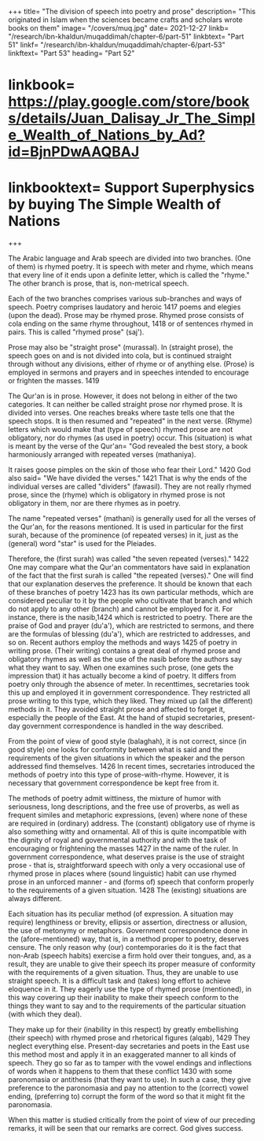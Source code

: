 +++
title= "The division of speech into poetry and prose"
description= "This originated in Islam when the sciences became crafts and scholars wrote books on them"
image= "/covers/muq.jpg"
date= 2021-12-27
linkb= "/research/ibn-khaldun/muqaddimah/chapter-6/part-51"
linkbtext= "Part 51"
linkf= "/research/ibn-khaldun/muqaddimah/chapter-6/part-53"
linkftext= "Part 53"
heading= "Part 52"
# linkbook= https://play.google.com/store/books/details/Juan_Dalisay_Jr_The_Simple_Wealth_of_Nations_by_Ad?id=BjnPDwAAQBAJ
# linkbooktext= Support Superphysics by buying The Simple Wealth of Nations
+++

The Arabic language and Arab speech are divided into two branches. (One of them) is rhymed poetry. It is speech with meter and
rhyme, which means that every line of it ends upon a definite letter, which is called the "rhyme." The other branch is prose, that is, non-metrical speech. 

Each of the two branches comprises various sub-branches and ways of speech. Poetry comprises laudatory and heroic 1417 poems and elegies (upon the dead). Prose may be rhymed prose. Rhymed prose consists of cola ending on the same rhyme throughout, 1418 or of sentences rhymed in pairs. This is called "rhymed prose" (saj'). 

Prose may also be "straight prose" (murassal). In (straight prose), the speech goes on and is not divided into cola, but is continued straight through without any divisions, either of rhyme or of anything else. (Prose) is employed in sermons and prayers and in speeches intended to encourage or frighten the masses. 1419

The Qur'an is in prose. However, it does not belong in either of the two categories. It can neither be called straight prose nor rhymed prose. It is divided into verses. One reaches breaks where taste tells one that the speech stops. It is then resumed and "repeated" in the next verse. (Rhyme) letters which would make that
(type of speech) rhymed prose are not obligatory, nor do rhymes (as used in poetry) occur. This (situation) is what is meant by the verse of the Qur'an= "God revealed
the best story, a book harmoniously arranged with repeated verses (mathaniya). 

It raises goose pimples on the skin of those who fear their Lord." 1420 God also said= "We have divided the verses." 1421 That is why the ends of the individual verses are called "dividers" (fawasil). They are not really rhymed prose, since the (rhyme) which is obligatory in rhymed prose is not obligatory in them, nor are there rhymes as in poetry. 

The name "repeated verses" (mathani) is generally used for all the verses of the Qur'an, for the reasons mentioned. It is used in particular for the first
surah, because of the prominence (of repeated verses) in it, just as the (general) word "star" is used for the Pleiades. 

Therefore, the (first surah) was called "the seven repeated (verses)." 1422 One may compare what the Qur'an commentators
have said in explanation of the fact that the first surah is called "the repeated
(verses)." One will find that our explanation deserves the preference.
It should be known that each of these branches of poetry 1423 has its own
particular methods, which are considered peculiar to it by the people who cultivate
that branch and which do not apply to any other (branch) and cannot be employed
for it. For instance, there is the nasib,1424 which is restricted to poetry. There are
the praise of God and prayer (du'a'), which are restricted to sermons, and there are
the formulas of blessing (du'a'), which are restricted to addresses, and so on.
Recent authors employ the methods and ways 1425 of poetry in writing
prose. (Their writing) contains a great deal of rhymed prose and obligatory rhymes
as well as the use of the nasib before the authors say what they want to say. When
one examines such prose, (one gets the impression that) it has actually become a
kind of poetry. It differs from poetry only through the absence of meter. In recenttimes, secretaries took this up and employed it in government correspondence. They
restricted all prose writing to this type, which they liked. They mixed up (all the
different) methods in it. They avoided straight prose and affected to forget it,
especially the people of the East. At the hand of stupid secretaries, present-day
government correspondence is handled in the way described. 

From the point of view of good style (balaghah), it is not correct, since (in good style) one looks for
conformity between what is said and the requirements of the given situations in
which the speaker and the person addressed find themselves. 1426 In recent times,
secretaries introduced the methods of poetry into this type of prose-with-rhyme.
However, it is necessary that government correspondence be kept free from it. 

The methods of poetry admit wittiness, the mixture of humor with seriousness, long descriptions, and the free use of proverbs, as well as frequent similes and
metaphoric expressions, (even) where none of these are required in (ordinary) address. The (constant) obligatory use of rhyme is also something witty and
ornamental. All of this is quite incompatible with the dignity of royal and governmental authority and with the task of encouraging or frightening the masses
1427 in the name of the ruler. In government correspondence, what deserves praise is the use of straight prose - that is, straightforward speech with only a very occasional use of rhymed prose in places where (sound linguistic) habit can use rhymed prose in an unforced manner - and (forms of) speech that conform properly to the
requirements of a given situation. 1428 The (existing) situations are always different. 


Each situation has its peculiar method (of expression. A situation may require) lengthiness or brevity, ellipsis or assertion, directness or allusion, the use of
metonymy or metaphors. Government correspondence done in the (afore-mentioned) way, that is, in a
method proper to poetry, deserves censure. The only reason why (our) contemporaries do it is the fact that non-Arab (speech habits) exercise a firm hold
over their tongues, and, as a result, they are unable to give their speech its proper
measure of conformity with the requirements of a given situation. Thus, they are
unable to use straight speech. It is a difficult task and (takes) long effort to achieve
eloquence in it. They eagerly use the type of rhymed prose (mentioned), in this way
covering up their inability to make their speech conform to the things they want to
say and to the requirements of the particular situation (with which they deal). 

They
make up for their (inability in this respect) by greatly embellishing (their speech)
with rhymed prose and rhetorical figures (alqab), 1429 They neglect everything else.
Present-day secretaries and poets in the East use this method most and apply it in an exaggerated manner to all kinds of speech. They go so far as to tamper with the vowel endings and inflections of words when it happens to them that these conflict 1430 with some paronomasia or antithesis (that they want to use). In such a case, they give preference to the paronomasia and pay no attention to the (correct) vowel ending, (preferring to) corrupt the form of the word so that it might fit the paronomasia.

When this matter is studied critically from the point of view of our preceding
remarks, it will be seen that our remarks are correct.
God gives success.